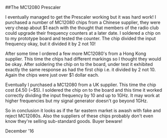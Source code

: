 ##The MC12080 Prescaler

I eventually managed to get the Prescaler working but it was hard work!  I purchased a number of MC12080 chips from a Chinese supplier, they were very cheap about $1 each with the thought that members of the radio club could upgrade their frequency counters at a later date. I soldered a chip on to my prototype board and tested the counter.  The chip divided the input frequency okay, but it divided it by 2 not 10!

After some time I ordered a few more MC12080's from a Hong Kong supplier.  This time the chips had different markings so I thought they would be okay.  After soldering the chip on to the board, under test it exhibited exactly the same response as had the first chip i.e. it divided by 2 not 10.  Again the chips were just over $1 dollar each.

Eventually I purchased a MC12080 from a UK supplier. This time the chip cost £4.50 (~$5).  I soldered the chip on to the board and this time it worked correctly dividing the input frequency by 10 and up to 1GHz. It may work at higher frequencies but my signal generator doesn't go beyond 1GHz.

So in conclusion it looks as if the far eastern market is awash with fake and reject MC12080s. Also the suppliers of these chips probably don't even know they're selling sub-standard goods.  Buyer beware!

December '16

